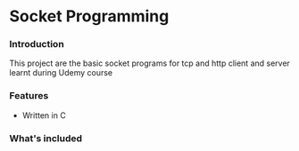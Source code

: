 # Socket Programming
### Introduction
This project are the basic socket programs for tcp and http client and server learnt during Udemy course
### Features
* Written in C

### What's included
```

```

